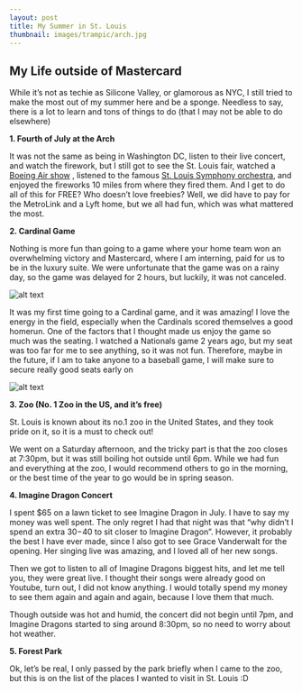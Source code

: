 ```yaml
---
layout: post
title: My Summer in St. Louis
thumbnail: images/trampic/arch.jpg
---
```



## My Life outside of Mastercard


While it’s not as techie as Silicone Valley, or glamorous as NYC, I still tried to make the most out of my summer here and be a sponge. Needless to say, there is a lot to learn and tons of things to do (that I may not be able to do elsewhere)

__1. Fourth of July at the Arch__


It was not the same as being in Washington DC, listen to their live concert, and watch the firework, but I still got to see the St. Louis fair, watched a [Boeing Air show](https://www.fairsaintlouis.org/wp-content/uploads/2018/05/Boeing-Air-Show-Performers-1.pdf) , listened to the famous [St. Louis Symphony orchestra](https://www.slso.org/), and enjoyed the fireworks 10 miles from where they fired them. And I get to do all of this for FREE? Who doesn’t love freebies? Well, we did have to pay for the MetroLink and a Lyft home, but we all had fun, which was what mattered the most.


__2. Cardinal Game__


Nothing is more fun than going to a game where your home team won an overwhelming victory and Mastercard, where I am interning, paid for us to be in the luxury suite. We were unfortunate that the game was on a rainy day, so the game was delayed for 2 hours, but luckily, it was not canceled.


![alt text](https://raw.githubusercontent.com/tramvn1996/tramvn1996.github.io/master/images/trampic/cardinalgame1.jpg)


It was my first time going to a Cardinal game, and it was amazing! I love the energy in the field, especially when the Cardinals scored themselves a good homerun. One of the factors that I thought made us enjoy the game so much was the seating. I watched a Nationals game 2 years ago, but my seat was too far for me to see anything, so it was not fun. Therefore, maybe in the future, if I am to take anyone to a baseball game, I will make sure to secure really good seats early on


![alt text](https://raw.githubusercontent.com/tramvn1996/tramvn1996.github.io/master/images/trampic/stadium.jpg)


__3. Zoo (No. 1 Zoo in the US, and it’s free)__


St. Louis is known about its no.1 zoo in the United States, and they took pride on it, so it is a must to check out!

We went on a Saturday afternoon, and the tricky part is that the zoo closes at 7:30pm, but it was still boiling hot outside until 6pm. While we had fun and everything at the zoo, I would recommend others to go in the morning, or the best time of the year to go would be in spring season.


__4. Imagine Dragon Concert__


I spent $65 on a lawn ticket to see Imagine Dragon in July. I have to say my money was well spent. The only regret I had that night was that “why didn’t I spend an extra $30-$40 to sit closer to Imagine Dragon”. However, it probably the best I have ever made, since I also got to see Grace Vanderwalt for the opening. Her singing live was amazing, and I loved all of her new songs.

Then we got to listen to all of Imagine Dragons biggest hits, and let me tell you, they were great live. I thought their songs were already good on Youtube, turn out, I did not know anything. I would totally spend my money to see them again and again and again, because I love them that much.

Though outside was hot and humid, the concert did not begin until 7pm, and Imagine Dragons started to sing around 8:30pm, so no need to worry about hot weather.


__5. Forest Park__


Ok, let’s be real, I only passed by the park briefly when I came to the zoo, but this is on the list of the places I wanted to visit in St. Louis :D
